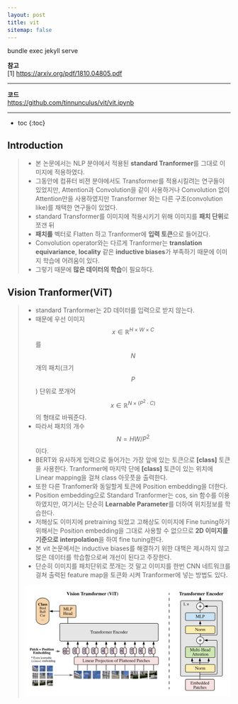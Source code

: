 ```yaml
---
layout: post
title: vit
sitemap: false
---
```


bundle exec jekyll serve

**참고**  
[1] <https://arxiv.org/pdf/1810.04805.pdf>  
* * *  

**코드**  
<https://github.com/tinnunculus/vit/vit.ipynb>    
* * *  

* toc
{:toc}

## Introduction
> * 본 논문에서는 NLP 분야에서 적용된 **standard Tranformer**를 그대로 이미지에 적용하였다.
> * 그동안에 컴퓨터 비젼 분야에서도 Transformer를 적용시킬려는 연구들이 있었지만, Attention과 Convolution을 같이 사용하거나 Convolution 없이 Attention만을 사용하였지만 Transformer 와는 다른 구조(convolution like)를 채택한 연구들이 있었다.
> * standard Transformer를 이미지에 적용시키기 위해 이미지를 **패치 단위**로 쪼갠 뒤
> * **패치를** 벡터로 Flatten 하고 Tranformer에 **입력 토큰**으로 들어갔다.
> * Convolution operator와는 다르게 Tranformer는 **translation equivariance**, **locality** 같은 **inductive biases**가 부족하기 때문에 이미지 학습에 어려움이 있다.
> * 그렇기 때문에 **많은 데이터의 학습**이 필요하다.

## Vision Tranformer(ViT)
> * standard Tranformer는 2D 데이터를 입력으로 받지 않는다. 
> * 때문에 우선 이미지 $$ x \in \mathbb{R}^{H \times W \times C}$$ 를 $$ N $$ 개의 패치(크기 $$ P $$) 단위로 쪼개어 $$ x \in \mathbb{R}^{N \times (P^2 \cdot C)}$$ 의 형태로 바꿔준다.
> * 따라서 패치의 개수 $$ N = HW/P^2 $$ 이다.
> * BERT와 유사하게 입력으로 들어가는 가장 앞에 있는 토큰으로 **\[class]** 토큰을 사용한다. Tranformer에 마지막 단에 **\[class]** 토큰이 있는 위치에 Linear mapping을 걸쳐 class 아웃풋을 출력한다.
> * 또한 다른 Tranfomer와 동일할게 토큰에 Position embedding을 더한다.
> * Position embedding으로 Standard Tranformer는 cos, sin 함수를 이용하였지만, 여기서는 단순히 **Learnable Parameter**를 더하여 위치정보를 학습한다.
> * 저해상도 이미지에 pretraining 되었고 고해상도 이미지에 Fine tuning하기 위해서는 Position embedding을 그대로 사용할 수 없으므로 **2D 이미지를 기준으로 interpolation**을 하여 fine tuning한다.
> * 본 vit 논문에서는 inductive biases를 해결하기 위한 대책은 제시하지 않고 많은 데이터를 학습함으로써 개선이 된다고 주장한다.
> * 단순히 이미지를 패치단위로 쪼개는 것 말고 이미지를 한번 CNN 네트워크를 걸쳐 출력된 feature map을 토큰화 시켜 Tranformer에 넣는 방법도 있다.
> <p align="center"><img width="700" src="/assets/img/paper/vit/1.png"></p>
